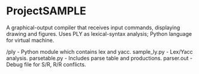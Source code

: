 ProjectSAMPLE
=============

A graphical-output compiler that receives input commands, displaying drawing and figures. Uses PLY as lexical-syntax analysis; Python language for virtual machine.

/ply - Python module which contains lex and yacc.
sample_ly.py - Lex/Yacc analysis.
parsetable.py - Includes parse table and productions.
parser.out - Debug file for S/R, R/R conflicts.
